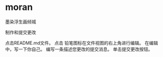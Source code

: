 # moran
墨染浮生画倾城

制作和提交更改

点击README.md文件。
点击  铅笔图标在文件视图的右上角进行编辑。
在编辑中，写一下你自己。
编写一条描述您更改的提交消息。
单击提交更改按钮。
